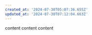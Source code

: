 ```yaml
---
created_at: '2024-07-30T05:07:36.655Z'
updated_at: '2024-07-30T07:12:04.663Z'
---
```


content
content
content
